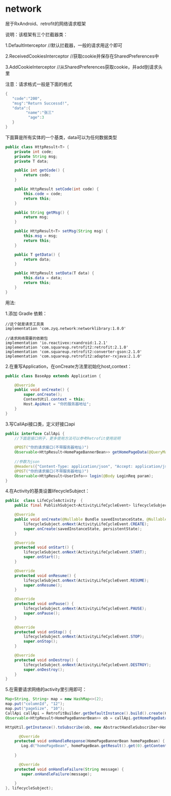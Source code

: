 # network
居于RxAndroid、retrofit的网络请求框架

说明：该框架有三个拦截器类：

1.DefaultInterceptor   //默认拦截器，一般的请求用这个即可

2.ReceivedCookiesInterceptor //获取cookie并保存在SharedPreferences中

3.AddCookieInterceptor //从SharedPreferences获取cookie，并add到请求头里

注意：请求格式一般是下面的格式

~~~java
{
   "code":"200",
   "msg":"Return Successd!",
   "data":{
         "name":"张三"
          "age":3
   }
}
~~~

下面算是所有实体的一个基类，data可以为任何数据类型

~~~java
public class HttpResult<T> {
    private int code;
    private String msg;
    private T data;

    public int getCode() {
        return code;
    }

    public HttpResult setCode(int code) {
        this.code = code;
        return this;
    }

    public String getMsg() {
        return msg;
    }

    public HttpResult<T> setMsg(String msg) {
        this.msg = msg;
        return this;
    }

    public T getData() {
        return data;
    }

    public HttpResult setData(T data) {
        this.data = data;
        return this;
    }
}
~~~



用法:

1.添加 Gradle 依赖：

    //这个就是请求工具类
    implementation 'com.zyq.network:networklibrary:1.0.0'
    
    //请求网络需要的依赖包
    implementation 'io.reactivex:rxandroid:1.2.1'
    implementation 'com.squareup.retrofit2:retrofit:2.1.0'
    implementation 'com.squareup.retrofit2:converter-gson:2.1.0'
    implementation 'com.squareup.retrofit2:adapter-rxjava:2.1.0'

2.在重写Application，在onCreate方法里初始化host,context：

~~~java
public class BaseApp extends Application {

    @Override
    public void onCreate() {
        super.onCreate();
        ContextUtil.context = this;
        Host.ApiHost = "你的服务器地址";
    }
}
~~~

3.写CallApi接口类，定义好接口api
~~~java
public interface CallApi {
    //下面是接口例子，更多使用方法可以参考Retrofit使用说明

    @POST("你的请求接口(不带服务器地址)")
    Observable<HttpResult<HomePageBannerBean>> getHomePageData(@QueryMap Map<String, String> params);
    
    //参数为json
    @Headers({"Content-Type: application/json", "Accept: application/json"})
    @POST("你的请求接口(不带服务器地址)")
    Observable<HttpResult<UserInfo>> login(@Body LoginReq param);
}
~~~

4.在Activity的基类设置lifecycleSubject：
~~~java
public  class LifeCycleActivity  {
    public final PublishSubject<ActivityLifeCycleEvent> lifecycleSubject = PublishSubject.create();

    @Override
    public void onCreate(@Nullable Bundle savedInstanceState, @Nullable PersistableBundle persistentState) {
        lifecycleSubject.onNext(ActivityLifeCycleEvent.CREATE);
        super.onCreate(savedInstanceState, persistentState);
    }

    @Override
    protected void onStart() {
        lifecycleSubject.onNext(ActivityLifeCycleEvent.START);
        super.onStart();
    }

    @Override
    protected void onResume() {
        lifecycleSubject.onNext(ActivityLifeCycleEvent.RESUME);
        super.onResume();
    }

    @Override
    protected void onPause() {
        lifecycleSubject.onNext(ActivityLifeCycleEvent.PAUSE);
        super.onPause();
    }

    @Override
    protected void onStop() {
        lifecycleSubject.onNext(ActivityLifeCycleEvent.STOP);
        super.onStop();
    }

    @Override
    protected void onDestroy() {
        lifecycleSubject.onNext(ActivityLifeCycleEvent.DESTROY);
        super.onDestroy();
    }
}
~~~

5.在需要请求网络的activity里引用即可：
~~~java
Map<String, String> map = new HashMap<>(2);
map.put("columnId", "12");
map.put("pageSize", "10");
CallApi callApi = RetrofitBuilder.getDefaultInstance().build().create(CallApi.class);
Observable<HttpResult<HomePageBannerBean>> ob = callApi.getHomePageData(map);

HttpUtil.getInstance().toSubscribe(ob, new AbstractHandleSubscriber<HomePageBannerBean>() {

      @Override
    protected void onHandleResponse(HomePageBannerBean homePageBean) {
       Log.d("homePageBean", homePageBean.getResult().get(0).getContent());
    
    }

      @Override
    protected void onHandleFailure(String message) {
       super.onHandleFailure(message);
    
    }
}, lifecycleSubject);
~~~            
                
                
